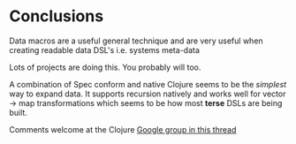 # Conclusions

Data macros are a useful general technique and are very useful when creating readable data DSL's i.e. systems meta-data

Lots of projects are doing this. You probably will too.

A combination of Spec conform and native Clojure seems to be the _simplest_ way to expand data. It supports recursion natively and works well for vector -&gt; map transformations which seems to be how most **terse** DSLs are being built.

Comments welcome at the Clojure [Google group in this thread](https://groups.google.com/forum/#!topic/clojure/XJqm4LCGSk0)

